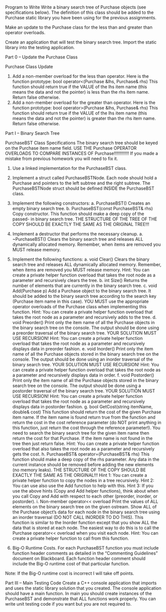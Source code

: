 Program to Write
Write a binary search tree of Purchase objects (see specifications below). The definition of this class should be added to the Purchase static library you have been using for the previous assignments. 

Make an update to the Purchase class for the less than and greater than operator overloads. 

Create an application that will test the binary search tree. Import the static library into the testing application.

Part 0 – Update the Purchase Class

Purchase Class Update
1.	Add a non-member overload for the less than operator. Here is the function prototype: 
bool operator<(Purchase &lhs, Purchase& rhs)
This function should return true if the VALUE of the lhs item name (this means the data and not the pointer) is less than the rhs item name. Return false otherwise.
2.	Add a non-member overload for the greater than operator. Here is the function prototype: 
bool operator>(Purchase &lhs, Purchase& rhs)
This function should return true if the VALUE of the lhs item name (this means the data and not the pointer) is greater than the rhs item name. Return false otherwise.

Part I – Binary Search Tree

PurchaseBST Class Specifications
The binary search tree should be keyed on the Purchase item name field. USE THE Purchase OPERATOR OVERLOADS TO COMPARE INSTANCES OF Purchase!!!!!!!!!!!! If you made a mistake from previous homework you will need to fix it.

1.	Use a linked implementation for the PurchaseBST class. 
2.	Implement a struct called PurchaseBSTNode. Each node should hold a Purchase and pointers to the left subtree and the right subtree. The PurchaseBSTNode struct should be defined INSIDE the PurchaseBST class.
3.	Implement the following constructors:
a.	PurchaseBST()
Creates an empty binary search tree. 
b.	PurchaseBST(const PurchaseBST& rhs)
Copy constructor. This function should make a deep copy of the passed- in binary search tree. THE STRUCTURE OF THE TREE OF THE COPY SHOULD BE EXACTLY THE SAME AS THE ORIGINAL TREE!!! 
4.	Implement a destructor that performs the necessary cleanup.
a.	~PurchaseBST()
Clears the binary search tree and releases ALL dynamically allocated memory. Remember, when items are removed you MUST release memory.
5.	Implement the following functions:
a.	void Clear()
Clears the binary search tree and releases ALL dynamically allocated memory. Remember, when items are removed you MUST release memory.
Hint: You can create a private helper function overload that takes the root node as a parameter and recursively clears the tree.
b.	int Size()
Returns the number of elements that are currently in the binary search tree.
c.	void Add(Purchase p)
Add a Purchase object to the binary search tree. It should be added to the binary search tree according to the search key (Purchase item name in this case). YOU MUST use the appropriate operator overloads of the Purchase class when implementing this function.
Hint: You can create a private helper function overload that takes the root node as a parameter and recursively adds to the tree.
d.	void Preorder()
Print only the item name of all the Purchase objects in the binary search tree on the console. The output should be done using a preorder traversal of the binary search tree. YOUR SOLUTION MUST USE RECURSION!
Hint: You can create a private helper function overload that takes the root node as a parameter and recursively displays data in preorder fashion.
e.	void Inorder()
Print only the item name of all the Purchase objects stored in the binary search tree on the console. The output should be done using an inorder traversal of the binary search tree. YOUR SOLUTION MUST USE RECURSION!
Hint: You can create a private helper function overload that takes the root node as a parameter and recursively displays data in order.
f.	void Postorder()
Print only the item name of all the Purchase objects stored in the binary search tree on the console. The output should be done using a postorder traversal of the binary search tree. YOUR SOLUTION MUST USE RECURSION!
Hint: You can create a private helper function overload that takes the root node as a parameter and recursively displays data in postorder fashion.
g.	bool GetCost(string itemName, double& cost)
This function should return the cost of the given Purchase item name. If the item name is found return true from the function and return the cost in the cost reference parameter (do NOT print anything in this function, just return the cost through the reference parameter!). You need to search the binary search tree for the given item name then return the cost for that Purchase. If the item name is not found in the tree then just return false.
Hint: You can create a private helper function overload that also takes the root node as a parameter and recursively gets the cost.
h.	PurchaseBST& operator=(PurchaseBST& rhs) This function should make a deep copy of the rhs parameter. Any data in the current instance should be removed before adding the new elements (no memory leaks). THE STRUCTURE OF THE COPY SHOULD BE EXACTLY THE SAME AS THE ORIGINAL!!! 
Hint 1: You can create a private helper function to copy the nodes in a tree recursively.
Hint 2: You can use also use the Add function to help with this.
Hint 3: If you use the above hints (Copy and Add helper functions), think about when you call Copy and Add with respect to each other (preorder, inorder, or postorder).
i.	Non-member operator<< overload
Print the values of ALL elements on the binary search tree on the given ostream. Show ALL of the Purchase object’s data for each node in the binary search tree using an inorder traversal (DO NOT CALL INORDER TO DO THIS). This function is similar to the Inorder function except that you show ALL the data that is stored at each node. The easiest way to do this is to call the Purchase operator<< overload when you visit each node.
Hint: You can create a private helper function to call from this function.

6.	Big-O Runtime Costs. 
For each PurchaseBST function you must include function header comments as detailed in the “Commenting Guidelines” document on Blackboard. Each function header comment should include the Big-O runtime cost of that particular function.

Note: If the Big-O runtime cost is incorrect I will take off points.

Part III – Main Testing Code
Create a C++ console application that imports and uses the static library solution that you created. The console application should have a main function. In main you should create instances of the PurchaseBST and demonstrate that ALL functions work properly. You can write unit testing code if you want but you are not required to.
